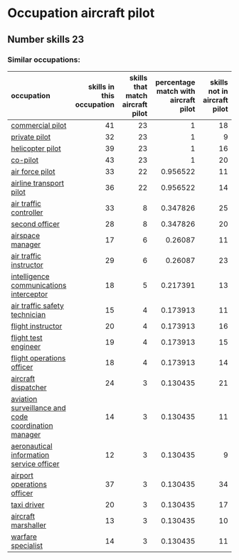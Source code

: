 # Occupation aircraft pilot
## Number skills 23
### Similar occupations:
| occupation                                                                                                    |   skills in this occupation |   skills that match aircraft pilot |   percentage match with aircraft pilot |   skills not in aircraft pilot |
|:--------------------------------------------------------------------------------------------------------------|----------------------------:|-----------------------------------:|---------------------------------------:|-------------------------------:|
| [commercial pilot](commercial_pilot.md)                                                                       |                          41 |                                 23 |                               1        |                             18 |
| [private pilot](private_pilot.md)                                                                             |                          32 |                                 23 |                               1        |                              9 |
| [helicopter pilot](helicopter_pilot.md)                                                                       |                          39 |                                 23 |                               1        |                             16 |
| [co-pilot](co-pilot.md)                                                                                       |                          43 |                                 23 |                               1        |                             20 |
| [air force pilot](air_force_pilot.md)                                                                         |                          33 |                                 22 |                               0.956522 |                             11 |
| [airline transport pilot](airline_transport_pilot.md)                                                         |                          36 |                                 22 |                               0.956522 |                             14 |
| [air traffic controller](air_traffic_controller.md)                                                           |                          33 |                                  8 |                               0.347826 |                             25 |
| [second officer](second_officer.md)                                                                           |                          28 |                                  8 |                               0.347826 |                             20 |
| [airspace manager](airspace_manager.md)                                                                       |                          17 |                                  6 |                               0.26087  |                             11 |
| [air traffic instructor](air_traffic_instructor.md)                                                           |                          29 |                                  6 |                               0.26087  |                             23 |
| [intelligence communications interceptor](intelligence_communications_interceptor.md)                         |                          18 |                                  5 |                               0.217391 |                             13 |
| [air traffic safety technician](air_traffic_safety_technician.md)                                             |                          15 |                                  4 |                               0.173913 |                             11 |
| [flight instructor](flight_instructor.md)                                                                     |                          20 |                                  4 |                               0.173913 |                             16 |
| [flight test engineer](flight_test_engineer.md)                                                               |                          19 |                                  4 |                               0.173913 |                             15 |
| [flight operations officer](flight_operations_officer.md)                                                     |                          18 |                                  4 |                               0.173913 |                             14 |
| [aircraft dispatcher](aircraft_dispatcher.md)                                                                 |                          24 |                                  3 |                               0.130435 |                             21 |
| [aviation surveillance and code coordination manager](aviation_surveillance_and_code_coordination_manager.md) |                          14 |                                  3 |                               0.130435 |                             11 |
| [aeronautical information service officer](aeronautical_information_service_officer.md)                       |                          12 |                                  3 |                               0.130435 |                              9 |
| [airport operations officer](airport_operations_officer.md)                                                   |                          37 |                                  3 |                               0.130435 |                             34 |
| [taxi driver](taxi_driver.md)                                                                                 |                          20 |                                  3 |                               0.130435 |                             17 |
| [aircraft marshaller](aircraft_marshaller.md)                                                                 |                          13 |                                  3 |                               0.130435 |                             10 |
| [warfare specialist](warfare_specialist.md)                                                                   |                          14 |                                  3 |                               0.130435 |                             11 |
